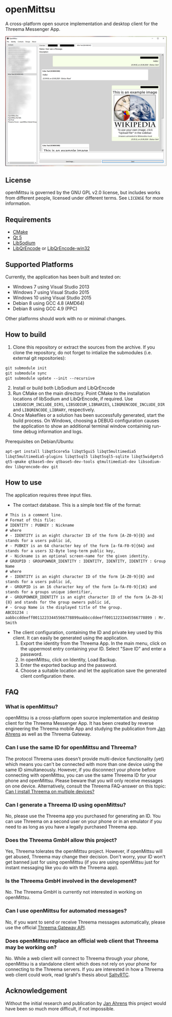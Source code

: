 # openMittsu
A cross-platform open source implementation and desktop client for the Threema Messenger App.

![A Screenshot of openMittsu](/screenshot1.jpg?raw=true "Chatting in openMittsu")

## License
openMittsu is governed by the GNU GPL v2.0 license, but includes works from different people, licensed under different terms. See `LICENSE` for more information.

## Requirements
 - [CMake](https://cmake.org/)
 - [Qt 5](https://www.qt.io/)
 - [LibSodium](https://download.libsodium.org/doc/)
 - [LibQrEncode](https://fukuchi.org/works/qrencode/) or [LibQrEncode-win32](https://code.google.com/p/qrencode-win32/)
 
## Supported Platforms
Currently, the application has been built and tested on:
 - Windows 7 using Visual Studio 2013
 - Windows 7 using Visual Studio 2015
 - Windows 10 using Visual Studio 2015
 - Debian 8 using GCC 4.8 (AMD64)
 - Debian 8 using GCC 4.9 (PPC)
 
Other platforms should work with no or minimal changes.

## How to build
1. Clone this repository or extract the sources from the archive.
	If you clone the repository, do not forget to intialize the submodules (i.e. external git repositories):
```
git submodule init
git submodule sync
git submodule update --init --recursive
```

2. Install or build both LibSodium and LibQrEncode
3. Run CMake on the main directory. Point CMake to the installation locations of libSodium and LibQrEncode, if required. Use `LIBSODIUM_INCLUDE_DIRS`, `LIBSODIUM_LIBRARIES`, `LIBQRENCODE_INCLUDE_DIR` and `LIBQRENCODE_LIBRARY`, respectively.
4. Once Makefiles or a solution has been successfully generated, start the build process.
	On Windows, choosing a DEBUG configuration causes the application to show an additional terminal window containinig run-time debug information and logs.

Prerequisites on Debian/Ubuntu: 
```
apt-get install libqt5core5a libqt5gui5 libqt5multimedia5 libqt5multimedia5-plugins libqt5sql5 libqt5sql5-sqlite libqt5widgets5 qt5-qmake qtbase5-dev qtbase5-dev-tools qtmultimedia5-dev libsodium-dev libqrencode-dev git
```
	
## How to use
The application requires three input files.
 - The contact database. This is a simple text file of the format:
```
# This is a comment line.
# Format of this file: 
# IDENTITY : PUBKEY : Nickname
# where 
# - IDENTITY is an eight character ID of the form [A-Z0-9]{8} and stands for a users public id,
# - PUBKEY is an 64 character key of the form [a-fA-F0-9]{64} and stands for a users 32-Byte long-term public key,
# - Nickname is an optional screen-name for the given identity.
# GROUPID : GROUPOWNER_IDENTITY : IDENTITY, IDENTITY, IDENTITY : Group Name
# where 
# - IDENTITY is an eight character ID of the form [A-Z0-9]{8} and stands for a users public id,
# - GROUPID is an 16 character key of the form [a-fA-F0-9]{16} and stands for a groups unique identifier,
# - GROUPOWNER_IDENTITY is an eight character ID of the form [A-Z0-9]{8} and stands for the group owners public id,
# - Group Name is the displayed title of the group.
ABCD1234 : aabbccddeeff00112233445566778899aabbccddeeff00112233445566778899 : Mr. Smith
```
 - The client configuration, containing the ID and private key used by this client.
 It can easily be generated using the application.
   1. Export the identity from the Threema App. In the main menu, click on the uppermost entry containing your ID. 
   Select "Save ID" and enter a password.
   2. In openMittsu, click on Identity, Load Backup.
   3. Enter the exported backup and the password.
   4. Choose a suitable location and let the application save the generated client configuration there.

## FAQ
### What is openMittsu?
openMittsu is a cross-platform open source implementation and desktop client for the Threema Messenger App. It has been created by reverse engineering the Threema mobile App and studying the publication from [Jan Ahrens](http://blog.jan-ahrens.eu/2014/03/22/threema-protocol-analysis.html) as well as the Threema Gateway.

### Can I use the same ID for openMittsu and Threema?
The protocol Threema uses doesn't provide multi-device functionality (yet) which means you can't be connected with more than one device using the same ID simultaneously. However, if you disconnect your phone before connecting with openMittsu, you can use the same Threema ID for your phone and openMittsu. Please beware that you will only receive messages on one device.
Alternatively, consult the Threema FAQ-answer on this topic: [Can I install Threema on multiple devices?](https://threema.ch/en/faq/multidevice)

### Can I generate a Threema ID using openMittsu?
No, please use the Threema app you purchased for generating an ID. You can use Threema on a second user on your phone or in an emulator if you need to as long as you have a legally purchased Threema app.

### Does the Threema GmbH allow this project?
Yes, Threema tolerates the openMittsu project. However, if openMittsu will get abused, Threema may change their decision. Don't worry, your ID won't get banned just for using openMittsu (if you are using openMittsu just for instant messaging like you do with the Threema app).

### Is the Threema GmbH involved in the development?
No. The Threema GmbH is currently not interested in working on openMittsu.

### Can I use openMittsu for automated messages?
No, if you want to send or receive Threema messages automatically, please use the official [Threema Gateway API](https://gateway.threema.ch/).

### Does openMittsu replace an official web client that Threema may be working on?
No. While a web client will connect to Threema through your phone, openMittsu is a standalone client which does not rely on your phone for connecting to the Threema servers.
If you are interested in how a Threema web client could work, read lgrahl's thesis about [SaltyRTC](http://lgrahl.de/pub/ba-thesis-saltyrtc-by-lennart-grahl-revised-v1.pdf).
  
  
## Acknowledgement
Without the initial research and publication by [Jan Ahrens](http://blog.jan-ahrens.eu/2014/03/22/threema-protocol-analysis.html) this project would have been so much more difficult, if not impossible.